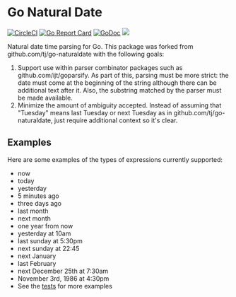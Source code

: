 # Go Natural Date

[![CircleCI](https://circleci.com/gh/ijt/go-naturaldate/tree/master.svg?style=shield)](https://circleci.com/gh/ijt/go-naturaldate/tree/master)
[![Go Report Card](https://goreportcard.com/badge/github.com/ijt/go-naturaldate)](https://goreportcard.com/report/github.com/ijt/go-naturaldate)
[![GoDoc](https://godoc.org/github.com/tj/go-naturaldate?status.svg)](https://godoc.org/github.com/tj/go-naturaldate)
![](https://img.shields.io/badge/license-MIT-blue.svg)

Natural date time parsing for Go. This package was forked from github.com/tj/go-naturaldate with the following goals:

1. Support use within parser combinator packages such as github.com/ijt/goparsify. As part of this, parsing must be more strict: the date must come at the beginning of the string although there can be additional text after it. Also, the substring matched by the parser must be made available.
2. Minimize the amount of ambiguity accepted. Instead of assuming that "Tuesday" means last Tuesday or next Tuesday as in github.com/tj/go-naturaldate, just require additional context so it's clear.

## Examples

Here are some examples of the types of expressions currently supported:

- now
- today
- yesterday
- 5 minutes ago
- three days ago
- last month
- next month
- one year from now
- yesterday at 10am
- last sunday at 5:30pm
- next sunday at 22:45
- next January
- last February
- next December 25th at 7:30am
- November 3rd, 1986 at 4:30pm
- See the [tests](./naturaldate_test.go) for more examples
